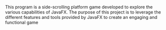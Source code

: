 This program is a side-scrolling platform game developed to explore the various capabilities of JavaFX. The purpose of this project is to leverage the different features and tools provided by JavaFX to create an engaging and functional game
